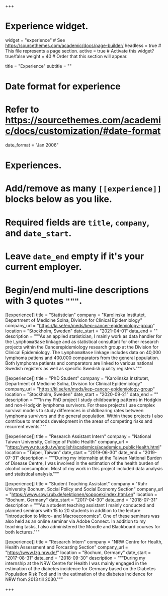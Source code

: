 +++
# Experience widget.
widget = "experience"  # See https://sourcethemes.com/academic/docs/page-builder/
headless = true  # This file represents a page section.
active = true  # Activate this widget? true/false
weight = 40  # Order that this section will appear.

title = "Experience"
subtitle = ""

# Date format for experience
#   Refer to https://sourcethemes.com/academic/docs/customization/#date-format
date_format = "Jan 2006"

# Experiences.
#   Add/remove as many `[[experience]]` blocks below as you like.
#   Required fields are `title`, `company`, and `date_start`.
#   Leave `date_end` empty if it's your current employer.
#   Begin/end multi-line descriptions with 3 quotes `"""`.
[[experience]]
  title = "Statistician"
  company = "Karolinska Institutet, Department of Medicine Solna, Division for Clinical Epidemiology"
  company_url = "https://ki.se/en/meds/kep-cancer-epidemiology-group"
  location = "Stockholm, Sweden"
  date_start = "2021-04-01"
  data_end = ""
  description = """As an applied statistician, I mainly work as data handler for the <TT>LymphomaBase</TT> linkage and as statistical consultant for other research projects within the Cancerepidemiology research group at the Division for Clinical Epidemiology. The <TT>LymphomaBase</TT> linkage includes data on 40,000 lymphoma patiens and 400.000 comparators from the general population. Both lymphoma patients and comparators are linked to various national Swedish registers as well as specific Swedish quality registers."""

[[experience]]
  title = "PhD Student"
  company = "Karolinska Institutet, Department of Medicine Solna, Division for Clinical Epidemiology"
  company_url = "https://ki.se/en/meds/kep-cancer-epidemiology-group"
  location = "Stockholm, Sweden"
  date_start = "2020-09-21"
  data_end = ""
  description = """In my PhD project I study childbearing patterns in Hodgkin and non-Hodgkin lymphoma survivors. For these projects I use complex survival models to study differences in childbearing rates between lymphoma survivors and the general population. Within these projects I also contribue to methods development in the areas of competing risks and recurrent events."""

[[experience]]
  title = "Research Assistant Intern"
  company = "National Taiwan University, College of Public Health"
  company_url = "https://www.ntu.edu.tw/english/academics/academics_publicHealth.html"
  location = "Taipei, Taiwan"
  date_start = "2019-06-30"
  date_end = "2019-07-31"
  description = """During my internship at the Taiwan National Burden of Disease Centre, I was involved in the estimation of the health burden of alcohol consumption. Most of my work in this project included data analysis and statistical analysis."""

[[experience]]
  title = "Student Teaching Assistant"
  company = "Ruhr University Bochum, Social Policy and Social Economy Section"
  company_url = "https://www.sowi.rub.de/sektionen/sopooek/index.html.en"
  location = "Bochum, Germany"
  date_start = "2017-04-30"
  date_end = "2018-07-31"
  description = """As a student teaching assistant I mainly conducted and planned seminars with 15 to 20 students in addition to the lecture "Introduction to Micro- and Macroeconomics". One of these seminars was also held as an online seminar via Adobe Connect. In addition to my teaching tasks, I also administered the Moodle and Blackboard courses for both lectures."""

[[experience]]
  title = "Research Intern"
  company = "NRW Centre for Health, Health Assessment and Forcasting Section"
  company_url = "https://www.lzg.nrw.de/"
  location = "Bochum, Germany"
  date_start = "2017-08-31"
  date_end = "2018-09-30"
  description = """During my internship at the NRW Centre for Health I was mainly engaged in the estimation of the diabetes incidence for Germany based on the Diabetes Population Risk Tool and in the estimation of the diabetes incidence for NRW from 2013 till 2030."""

+++
